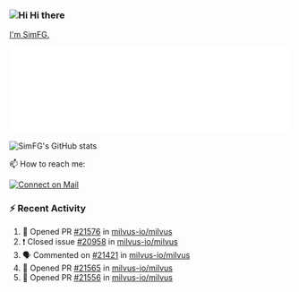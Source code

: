 ### <img src='https://qpluspicture.oss-cn-beijing.aliyuncs.com/6LjjQA/Hi.gif' alt='Hi' width="24"/> Hi there

[I'm SimFG.](https://simfg.github.io/)

![Metrics 👋](/metrics.plugin.followup.user.svg)

![SimFG's GitHub stats](https://github-readme-stats.vercel.app/api?username=SimFG&show_icons=true&theme=radical&count_private=true)

📫 How to reach me:

[![Connect on Mail](https://img.shields.io/badge/Ask%20me-anything-1abc9c.svg)](mailto:1142838399@qq.com)

### :zap: Recent Activity

<!--START_SECTION:activity-->
1. 💪 Opened PR [#21576](https://github.com/milvus-io/milvus/pull/21576) in [milvus-io/milvus](https://github.com/milvus-io/milvus)
2. ❗️ Closed issue [#20958](https://github.com/milvus-io/milvus/issues/20958) in [milvus-io/milvus](https://github.com/milvus-io/milvus)
3. 🗣 Commented on [#21421](https://github.com/milvus-io/milvus/issues/21421) in [milvus-io/milvus](https://github.com/milvus-io/milvus)
4. 💪 Opened PR [#21565](https://github.com/milvus-io/milvus/pull/21565) in [milvus-io/milvus](https://github.com/milvus-io/milvus)
5. 💪 Opened PR [#21556](https://github.com/milvus-io/milvus/pull/21556) in [milvus-io/milvus](https://github.com/milvus-io/milvus)
<!--END_SECTION:activity-->

